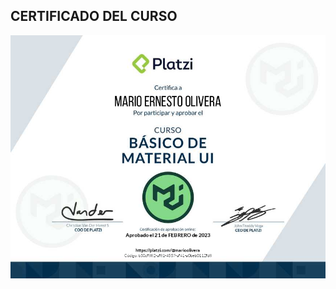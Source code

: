 ## CERTIFICADO DEL CURSO

![N|Solid](https://github.com/MarioOlivera/Curso-Basico-de-Material-UI-con-React/blob/main/certificado.jpg?raw=true)